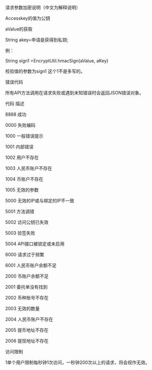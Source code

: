 请求参数加密说明（中文为解释说明）

Accesskey的值为公钥

aValue的获取
 
String akey=申请是获得到私钥;

例：

String sign1 =EncryptUtil.hmacSign(aValue, aKey)

校验值的参数为sign1  这个1不是多写的。

错误代码

所有API方法调用在请求失败或遇到未知错误时会返回JSON错误对象。

代码	描述

8888	成功

0000	失败编码

1000	一般错误提示

1001	内部错误

1002	用户不存在

1003	人民币账户不存在

1004	币账户不存在

1005	无效的参数

5000	无效的IP或与绑定的IP不一致

5001	方法调错

5002	访问公钥已失效

5003	验签失败

5004	 API接口被锁定或未启用

6000	请求过于频繁

6001	人民币账户余额不足

2000	币账户余额不足

2001	委托单没有找到

2002	币种账号不存在

2003	无效的数量

2004	人民币账户不存在

2005	提币地址不存在

2006	提现地址不存在
	
访问限制

1单个用户限制每秒钟1次访问，一秒钟200次以上的请求，将会视作无效。
